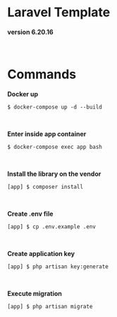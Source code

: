 # Laravel Template
**version 6.20.16**

<br>

# Commands
**Docker up**
```
$ docker-compose up -d --build
```
<br>

**Enter inside app container**
```
$ docker-compose exec app bash
```
<br>

**Install the library on the vendor**
```
[app] $ composer install
```
<br>

**Create .env file**
```
[app] $ cp .env.example .env
```
<br>

**Create application key**
```
[app] $ php artisan key:generate
```
<br>

**Execute migration**
```
[app] $ php artisan migrate
```